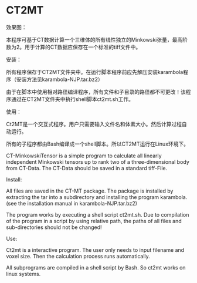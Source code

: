 # CT2MT

效果图：


本程序可基于CT数据计算一个三维体的所有线性独立的Minkowski张量，最高阶数为2。用于计算的CT数据应保存在一个标准的tiff文件中。

安装：

所有程序保存于CT2MT文件夹中。在运行脚本程序前应先解压安装karambola程序（安装方法见karambola-NJP.tar.bz2）

由于在脚本中使用相对路径编译程序，所有文件和子目录的路径都不可更改！该程序通过在CT2MT文件夹中执行shell脚本ct2mt.sh工作。

使用：

Ct2MT是一个交互式程序。用户只需要输入文件名和体素大小。然后计算过程自动运行。

所有的子程序都由Bash编译成一个shell脚本。所以CT2MT运行在Linux环境下。

CT-MinkowskiTensor is a simple program to calculate all linearly independent Minkowski tensors up to rank two of a three-dimensional body from CT-Data. The CT-Data should be saved in a standard tiff-File.

Install:

All files are saved in the CT-MT package. The package is installed by extracting the tar into a subdirectory and installing the program karambola. (see the installation manual in karambola-NJP.tar.bz2)

The program works by executing a shell script ct2mt.sh. Due to compilation of the program in a script by using relative path, the paths of all files and sub-directories should not be changed!

Use:

Ct2mt is a interactive program. The user only needs to input filename and voxel size. Then the calculation process runs automatically.

All subprograms are compiled in a shell script by Bash. So ct2mt works on linux systems.
